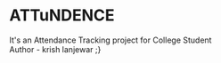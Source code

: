 # ATTuNDENCE
It's an Attendance Tracking project for College Student <br>
Author - krish lanjewar ;} 
